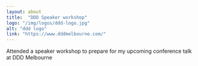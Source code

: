 ```yaml
---
layout: about
title:  "DDD Speaker workshop"
logo: "/img/logos/ddd-logo.jpg"
alt: "ddd logo"
link: "https://www.dddmelbourne.com/"
---
```


Attended a speaker workshop to prepare for my upcoming conference talk at DDD Melbourne
